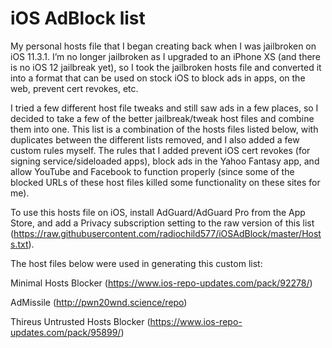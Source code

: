 # iOS AdBlock list

My personal hosts file that I began creating back when I was jailbroken on iOS 11.3.1. I’m no longer jailbroken as I upgraded to an iPhone XS (and there is no iOS 12 jailbreak yet), so I took the jailbroken hosts file and converted it into a format that can be used on stock iOS to block ads in apps, on the web, prevent cert revokes, etc. 

I tried a few different host file tweaks and still saw ads in a few places, so I decided to take a few of the better jailbreak/tweak host files and combine them into one. This list is a combination of the hosts files listed below, with duplicates between the different lists removed, and I also added a few custom rules myself. The rules that I added prevent iOS cert revokes (for signing service/sideloaded apps), block ads in the Yahoo Fantasy app, and allow YouTube and Facebook to function properly (since some of the blocked URLs of these host files killed some functionality on these sites for me). 

To use this hosts file on iOS, install AdGuard/AdGuard Pro from the App Store, and add a Privacy subscription setting to the raw version of this list (https://raw.githubusercontent.com/radiochild577/iOSAdBlock/master/Hosts.txt).  


The host files below were used in generating this custom list:

  Minimal Hosts Blocker (https://www.ios-repo-updates.com/pack/92278/)
  
  AdMissile (http://pwn20wnd.science/repo)
  
  Thireus Untrusted Hosts Blocker (https://www.ios-repo-updates.com/pack/95899/)
